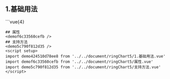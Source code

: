 ## 1.基础用法
<demo424510d78ee8 />
```vue{4}
<template>
    <ring-chart-5 ref="chartRef" v-bind="chartOption"></ring-chart-5>
</template>

<script setup>
import { ref, onMounted } from 'vue';

const chartRef = ref();

const seriesData = [
    { value: 1048, name: '正常' },
    { value: 735, name: '故障' },
    { value: 580, name: '告警' },
    { value: 484, name: '离线' },
    { value: 123, name: '危险' }
];
// 组合配置项
const chartOption = {
    seriesData
};

onMounted(() => chartRef.value.renderChart());
</script>
<style lang="scss" scoped>
.zrx-chart {
    height: 664px;
    background-color: rgb(3, 43, 68);
}
</style>
```
## 属性
<demof6c33560cefb />
## 支持方法
<demo5c790f812d35 />
<script setup>
import demo424510d78ee8 from '../../document/ringChart5/1.基础用法.vue'
import demof6c33560cefb from '../../document/ringChart5/属性.vue'
import demo5c790f812d35 from '../../document/ringChart5/支持方法.vue'
</script>